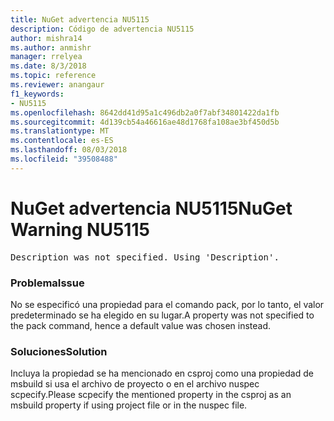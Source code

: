 ```yaml
---
title: NuGet advertencia NU5115
description: Código de advertencia NU5115
author: mishra14
ms.author: anmishr
manager: rrelyea
ms.date: 8/3/2018
ms.topic: reference
ms.reviewer: anangaur
f1_keywords:
- NU5115
ms.openlocfilehash: 8642dd41d95a1c496db2a0f7abf34801422da1fb
ms.sourcegitcommit: 4d139cb54a46616ae48d1768fa108ae3bf450d5b
ms.translationtype: MT
ms.contentlocale: es-ES
ms.lasthandoff: 08/03/2018
ms.locfileid: "39508488"
---
```

# <a name="nuget-warning-nu5115"></a><span data-ttu-id="30d36-103">NuGet advertencia NU5115</span><span class="sxs-lookup"><span data-stu-id="30d36-103">NuGet Warning NU5115</span></span>
<pre>Description was not specified. Using 'Description'.</pre>

### <a name="issue"></a><span data-ttu-id="30d36-104">Problema</span><span class="sxs-lookup"><span data-stu-id="30d36-104">Issue</span></span>

<span data-ttu-id="30d36-105">No se especificó una propiedad para el comando pack, por lo tanto, el valor predeterminado se ha elegido en su lugar.</span><span class="sxs-lookup"><span data-stu-id="30d36-105">A property was not specified to the pack command, hence a default value was chosen instead.</span></span>


### <a name="solution"></a><span data-ttu-id="30d36-106">Soluciones</span><span class="sxs-lookup"><span data-stu-id="30d36-106">Solution</span></span>

<span data-ttu-id="30d36-107">Incluya la propiedad se ha mencionado en csproj como una propiedad de msbuild si usa el archivo de proyecto o en el archivo nuspec scpecify.</span><span class="sxs-lookup"><span data-stu-id="30d36-107">Please scpecify the mentioned property in the csproj as an msbuild property if using project file or in the nuspec file.</span></span>

